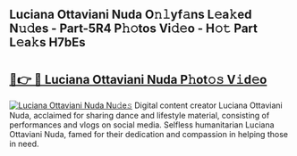 ## Luciana Ottaviani Nuda O𝚗𝚕yf𝚊ns L𝚎a𝚔ed N𝚞𝚍es - Part-5R4 P𝚑𝚘tos Vi𝚍𝚎o - H𝚘𝚝 Part L𝚎a𝚔s H7bEs

# <h2><a href="http://kfdhaj.oniu.top/?m=Luciana+Ottaviani+Nuda">🔗👉 🔴 Luciana Ottaviani Nuda P𝚑ot𝚘𝚜 V𝚒d𝚎o</a></h2>

[![Luciana Ottaviani Nuda Nu𝚍e𝚜](https://i.imgur.com/0qMVB7G.gif)](http://kfdhaj.oniu.top/?m=Luciana+Ottaviani+Nuda)
Digital content creator Luciana Ottaviani Nuda, acclaimed for sharing dance and lifestyle material, consisting of performances and vlogs on social media. Selfless humanitarian Luciana Ottaviani Nuda, famed for their dedication and compassion in helping those in need.  
